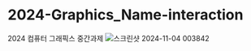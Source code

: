# 2024-Graphics_Name-interaction
2024 컴퓨터 그래픽스 중간과제 
![스크린샷 2024-11-04 003842](https://github.com/user-attachments/assets/a5f60c53-32eb-4d54-9ade-bbea7948c363)
